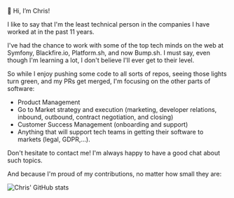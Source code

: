 👋 Hi, I’m Chris!

I like to say that I'm the least technical person in the companies I have worked at in the past 11 years.

I've had the chance to work with some of the top tech minds on the web at Symfony, Blackfire.io, Platform.sh, and now Bump.sh. I must say, even though I'm learning a lot, I don't believe I'll ever get to their level.

So while I enjoy pushing some code to all sorts of repos, seeing those lights turn green, and my PRs get merged, I'm focusing on the other parts of software:

- Product Management
- Go to Market strategy and execution (marketing, developer relations, inbound, outbound, contract negotiation, and closing)
- Customer Success Management (onboarding and support)
- Anything that will support tech teams in getting their software to markets (legal, GDPR,...).

Don't hesitate to contact me! I'm always happy to have a good chat about such topics.

And because I'm proud of my contributions, no matter how small they are:

![Chris' GitHub stats](https://github-readme-stats.vercel.app/api?username=ChristopheDujarric&show_icons=true&theme=gotham&bg_color=00000000&count_private=true)
